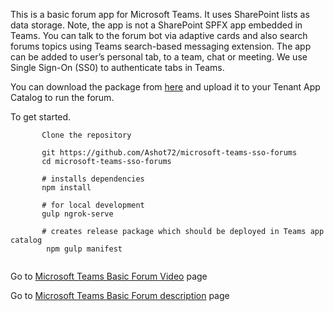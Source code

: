 This is a basic forum app for Microsoft Teams. It uses SharePoint lists as data storage. Note, the app
is not a SharePoint SPFX app embedded in Teams. You can talk to the forum bot via adaptive cards and 
also search forums topics using Teams search-based messaging extension. The app can be added to 
user’s personal tab, to a team, chat or meeting. We use Single Sign-On (SS0) to authenticate tabs in 
Teams. 


You can download the package from [here](https://github.com/Ashot72/microsoft-teams-sso-forums/tree/main/sharepoint/solution/forums.sppkg) and upload it to your Tenant App Catalog to run the forum.

To get started.
```
       Clone the repository

       git https://github.com/Ashot72/microsoft-teams-sso-forums
       cd microsoft-teams-sso-forums

       # installs dependencies
       npm install

       # for local development
       gulp ngrok-serve
       
       # creates release package which should be deployed in Teams app catalog
        npm gulp manifest
      
```

Go to [Microsoft Teams Basic Forum Video](https://youtu.be/96qBGEBub1M) page

Go to [Microsoft Teams Basic Forum description](https://github.com/Ashot72/microsoft-teams-sso-forums/index.html) page